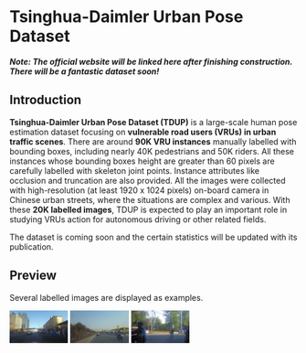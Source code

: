 # Tsinghua-Daimler Urban Pose Dataset


***Note: The official website will be linked here after finishing construction. There will be a fantastic dataset soon!***


## Introduction

**Tsinghua-Daimler Urban Pose Dataset (TDUP)**  is a large-scale human pose estimation dataset focusing on **vulnerable road users (VRUs) in urban traffic scenes**. There are around **90K VRU instances** manually labelled with bounding boxes, including nearly 40K pedestrians and 50K riders. All these instances whose bounding boxes height are greater than 60 pixels are carefully labelled with skeleton joint points. Instance attributes like occlusion and truncation are also provided. All the  images were collected with high-resolution (at least 1920 x 1024 pixels) on-board camera in Chinese urban streets, where the situations are complex and various. With these **20K labelled images**, TDUP is expected to play an important role in studying VRUs action for  autonomous driving or other related fields.

The dataset is coming soon and the certain statistics will be updated with its publication.


## Preview

Several labelled images are displayed as examples.

<img src="https://github.com/OpenICV-THU/TDUP-dataset/blob/master/examples/2017-02-24-14-19-45_14-26-50-000.jpg" alt="example_1" style="zoom:10%;" />

<img src="https://github.com/OpenICV-THU/TDUP-dataset/blob/master/examples/2017-03-04-09-56-25_09-56-35-000.jpg" alt="example_2" style="zoom:10%;" />

<img src="https://github.com/OpenICV-THU/TDUP-dataset/blob/master/examples/2017-04-25-17-12-35.jpg" alt="example_3" style="zoom:10%;" />

